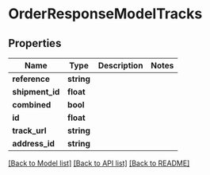 # OrderResponseModelTracks

## Properties
Name | Type | Description | Notes
------------ | ------------- | ------------- | -------------
**reference** | **string** |  | 
**shipment_id** | **float** |  | 
**combined** | **bool** |  | 
**id** | **float** |  | 
**track_url** | **string** |  | 
**address_id** | **string** |  | 

[[Back to Model list]](../README.md#documentation-for-models) [[Back to API list]](../README.md#documentation-for-api-endpoints) [[Back to README]](../README.md)


